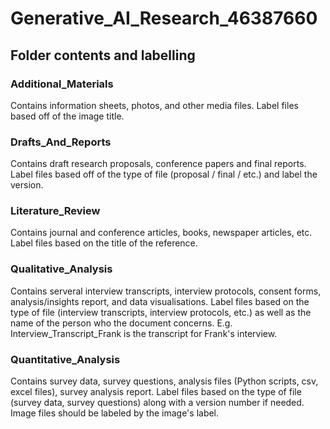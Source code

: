 
# Generative_AI_Research_46387660

## Folder contents and labelling

### Additional_Materials
Contains information sheets, photos, and other media files.
Label files based off of the image title.

### Drafts_And_Reports
Contains draft research proposals, conference papers and final reports.
Label files based off of the type of file (proposal / final / etc.) and label the version.

### Literature_Review
Contains journal and conference articles, books, newspaper articles, etc.
Label files based on the title of the reference.

### Qualitative_Analysis
Contains serveral interview transcripts, interview protocols, consent forms, analysis/insights report, and data visualisations.
Label files based on the type of file (interview transcripts, interview protocols, etc.) as well as the name of the person who the document concerns. E.g. Interview_Transcript_Frank is the transcript for Frank's interview.

### Quantitative_Analysis
Contains survey data, survey questions, analysis files (Python scripts, csv,
excel files), survey analysis report.
Label files based on the type of file (survey data, survey questions) along with a version number if needed. Image files should be labeled by the image's label.

